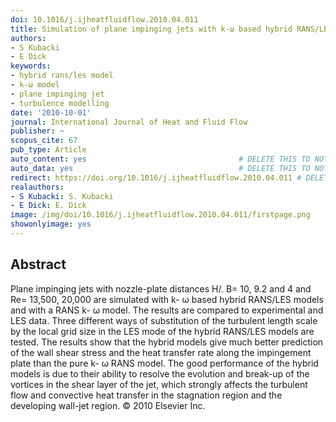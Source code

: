 ```yaml
---
doi: 10.1016/j.ijheatfluidflow.2010.04.011
title: Simulation of plane impinging jets with k-ω based hybrid RANS/LES models
authors:
- S Kubacki
- E Dick
keywords:
- hybrid rans/les model
- k-ω model
- plane impinging jet
- turbulence modelling
date: '2010-10-01'
journal: International Journal of Heat and Fluid Flow
publisher: ~
scopus_cite: 67
pub_type: Article
auto_content: yes                                  # DELETE THIS TO NOT AUTO GENERATE CONTENT
auto_data: yes                                     # DELETE THIS TO NOT AUTO GENERATE METADATA
redirect: https://doi.org/10.1016/j.ijheatfluidflow.2010.04.011 # DELETE THIS TO NOT REDIRECT
realauthors:
- S Kubacki: S. Kubacki
- E Dick: E. Dick
image: /img/doi/10.1016/j.ijheatfluidflow.2010.04.011/firstpage.png
showonlyimage: yes
---
```



## Abstract
Plane impinging jets with nozzle-plate distances H/. B= 10, 9.2 and 4 and Re= 13,500, 20,000 are simulated with k- ω based hybrid RANS/LES models and with a RANS k- ω model. The results are compared to experimental and LES data. Three different ways of substitution of the turbulent length scale by the local grid size in the LES mode of the hybrid RANS/LES models are tested. The results show that the hybrid models give much better prediction of the wall shear stress and the heat transfer rate along the impingement plate than the pure k- ω RANS model. The good performance of the hybrid models is due to their ability to resolve the evolution and break-up of the vortices in the shear layer of the jet, which strongly affects the turbulent flow and convective heat transfer in the stagnation region and the developing wall-jet region. © 2010 Elsevier Inc.
